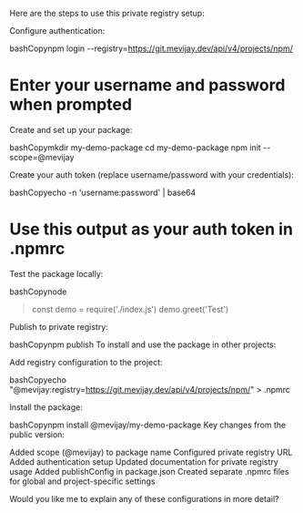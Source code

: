 Here are the steps to use this private registry setup:

Configure authentication:

bashCopynpm login --registry=https://git.mevijay.dev/api/v4/projects/npm/
# Enter your username and password when prompted

Create and set up your package:

bashCopymkdir my-demo-package
cd my-demo-package
npm init --scope=@mevijay

Create your auth token (replace username/password with your credentials):

bashCopyecho -n 'username:password' | base64
# Use this output as your auth token in .npmrc

Test the package locally:

bashCopynode
> const demo = require('./index.js')
> demo.greet('Test')

Publish to private registry:

bashCopynpm publish
To install and use the package in other projects:

Add registry configuration to the project:

bashCopyecho "@mevijay:registry=https://git.mevijay.dev/api/v4/projects/npm/" > .npmrc

Install the package:

bashCopynpm install @mevijay/my-demo-package
Key changes from the public version:

Added scope (@mevijay) to package name
Configured private registry URL
Added authentication setup
Updated documentation for private registry usage
Added publishConfig in package.json
Created separate .npmrc files for global and project-specific settings

Would you like me to explain any of these configurations in more detail?
